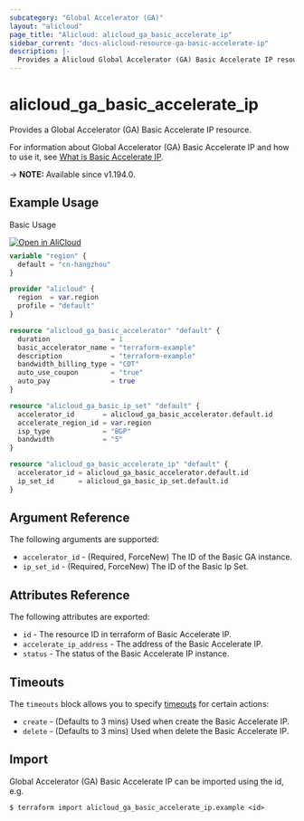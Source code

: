 ```yaml
---
subcategory: "Global Accelerator (GA)"
layout: "alicloud"
page_title: "Alicloud: alicloud_ga_basic_accelerate_ip"
sidebar_current: "docs-alicloud-resource-ga-basic-accelerate-ip"
description: |-
  Provides a Alicloud Global Accelerator (GA) Basic Accelerate IP resource.
---
```


# alicloud_ga_basic_accelerate_ip

Provides a Global Accelerator (GA) Basic Accelerate IP resource.

For information about Global Accelerator (GA) Basic Accelerate IP and how to use it, see [What is Basic Accelerate IP](https://www.alibabacloud.com/help/en/global-accelerator/latest/api-ga-2019-11-20-createbasicaccelerateip).

-> **NOTE:** Available since v1.194.0.

## Example Usage

Basic Usage

<div style="display: block;margin-bottom: 40px;"><div class="oics-button" style="float: right;position: absolute;margin-bottom: 10px;">
  <a href="https://api.aliyun.com/terraform?resource=alicloud_ga_basic_accelerate_ip&exampleId=99a255fa-96a4-8420-b2a3-fd6e94715fbbd31900d9&activeTab=example&spm=docs.r.ga_basic_accelerate_ip.0.99a255fa96&intl_lang=EN_US" target="_blank">
    <img alt="Open in AliCloud" src="https://img.alicdn.com/imgextra/i1/O1CN01hjjqXv1uYUlY56FyX_!!6000000006049-55-tps-254-36.svg" style="max-height: 44px; max-width: 100%;">
  </a>
</div></div>

```terraform
variable "region" {
  default = "cn-hangzhou"
}

provider "alicloud" {
  region  = var.region
  profile = "default"
}

resource "alicloud_ga_basic_accelerator" "default" {
  duration               = 1
  basic_accelerator_name = "terraform-example"
  description            = "terraform-example"
  bandwidth_billing_type = "CDT"
  auto_use_coupon        = "true"
  auto_pay               = true
}

resource "alicloud_ga_basic_ip_set" "default" {
  accelerator_id       = alicloud_ga_basic_accelerator.default.id
  accelerate_region_id = var.region
  isp_type             = "BGP"
  bandwidth            = "5"
}

resource "alicloud_ga_basic_accelerate_ip" "default" {
  accelerator_id = alicloud_ga_basic_accelerator.default.id
  ip_set_id      = alicloud_ga_basic_ip_set.default.id
}
```

## Argument Reference

The following arguments are supported:

* `accelerator_id` - (Required, ForceNew) The ID of the Basic GA instance.
* `ip_set_id` - (Required, ForceNew) The ID of the Basic Ip Set.

## Attributes Reference

The following attributes are exported:

* `id` - The resource ID in terraform of Basic Accelerate IP.
* `accelerate_ip_address` - The address of the Basic Accelerate IP.
* `status` - The status of the Basic Accelerate IP instance.

## Timeouts

The `timeouts` block allows you to specify [timeouts](https://developer.hashicorp.com/terraform/language/resources/syntax#operation-timeouts) for certain actions:

* `create` - (Defaults to 3 mins) Used when create the Basic Accelerate IP.
* `delete` - (Defaults to 3 mins) Used when delete the Basic Accelerate IP.

## Import

Global Accelerator (GA) Basic Accelerate IP can be imported using the id, e.g.

```shell
$ terraform import alicloud_ga_basic_accelerate_ip.example <id>
```
